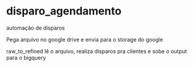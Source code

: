 # disparo_agendamento

automação de disparos

Pega arquivo no google drive e envia para o storage do google

raw_to_refined lê o arquivo, realiza disparos pra clientes e sobe o output para o bigquery